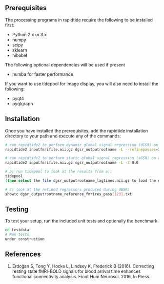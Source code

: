 Prerequisites
-------------

The processing programs in rapidtide require the following to be installed first:

* Python 2.x or 3.x
* numpy
* scipy
* sklearn
* nibabel

The following optional dependencies will be used if present
* numba for faster performance

If you want to use tidepool for image display, you will also need to install the following:
* pyqt4
* pyqtgraph

Installation
------------

Once you have installed the prerequisites, add the rapidtide installation directory to your path and execute any of the commands:

```bash
# run rapidtide2 to perform dynamic global signal regression (dGSR) on an fMRI file[1]:
rapidtide2 inputfmrifile.nii.gz dgsr_outputrootname -L --refinepasses=3

# run rapidtide2 to perform static global signal regression (sGSR) on an fMRI file[1]:
rapidtide2 inputfmrifile.nii.gz sgsr_outputrootname -L -Z 0.0

# b) run tidepool to look at the results from a):
tidepool
(then select the file dgsr_outputrootname_lagtimes.nii.gz to load the maps)

# c) look at the refined regressors produced during dGSR:
showtc dgsr_outputrootname_reference_fmrires_pass[123].txt
```

Testing
-------

To test your setup, run the included unit tests and optionally the benchmark:

```bash
cd testdata
# Run tests
under construction
```

References
----------
1) Erdoğan S, Tong Y, Hocke L, Lindsey K, Frederick B (2016). Correcting resting state fMRI-BOLD signals for blood arrival time enhances functional connectivity analysis. Front Hum Neurosci. 2016, In Press.
